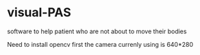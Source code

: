 # visual-PAS
software to help patient who are not about to move their bodies

Need to install opencv first
the camera currenly using is 640*280
